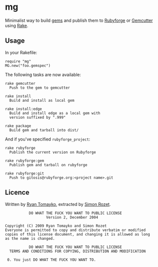 mg
==

Minimalist way to build [gems](http://rubygems.org) and publish them to
[Rubyforge](http://rubyforge.org) or [Gemcutter](http://gemcutter.org)
using [Rake](http://rake.rubyforge.org).

Usage
-----

In your Rakefile:

    require "mg"
    MG.new("foo.gemspec")

The following tasks are now available:

    rake gemcutter
      Push to the gem to gemcutter

    rake install
      Build and install as local gem

    rake install:edge
      Build and install edge as a local gem with
      version suffixed by ".999"

    rake package
      Build gem and tarball into dist/

And if you've specified `rubyforge_project`:

    rake rubyforge
      Publish the current version on Rubyforge

    rake rubyforge:gem
      Publish gem and tarball on rubyforge

    rake rubyforge:git
      Push to gitosis@rubyforge.org:<project name>.git

Licence
-------

Written by [Ryan Tomayko](http://tomayko.com/about), extracted
by [Simon Rozet](http://atonie.org).

               DO WHAT THE FUCK YOU WANT TO PUBLIC LICENSE
                       Version 2, December 2004

    Copyright (C) 2009 Ryan Tomayko and Simon Rozet
    Everyone is permitted to copy and distribute verbatim or modified
    copies of this license document, and changing it is allowed as long
    as the name is changed.

               DO WHAT THE FUCK YOU WANT TO PUBLIC LICENSE
      TERMS AND CONDITIONS FOR COPYING, DISTRIBUTION AND MODIFICATION

     0. You just DO WHAT THE FUCK YOU WANT TO.

